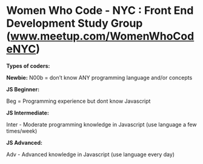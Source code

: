 Women Who Code - NYC : Front End Development Study Group (www.meetup.com/WomenWhoCodeNYC)
==========  

**Types of coders:**

**Newbie:**
N00b = don’t know ANY programming language and/or concepts

**JS Beginner:**

Beg = Programming experience but dont know Javascript

**JS Intermediate:**

Inter - Moderate programming knowledge in Javascript (use language a few times/week)

**JS Advanced:**

Adv - Advanced knowledge in Javascript (use language every day)
